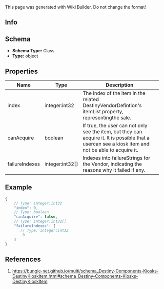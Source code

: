 <span class="wiki-builder">This page was generated with Wiki Builder. Do not change the format!</span>

## Info

## Schema
* **Schema Type:** Class
* **Type:** object

## Properties
Name | Type | Description
---- | ---- | -----------
index | integer:int32 | The index of the item in the related DestinyVendorDefintion's itemList property, representingthe sale.
canAcquire | boolean | If true, the user can not only see the item, but they can acquire it.  It is possible that a usercan see a kiosk item and not be able to acquire it.
failureIndexes | integer:int32[] | Indexes into failureStrings for the Vendor, indicating the reasons why it failed if any.

## Example
```javascript
{
    // Type: integer:int32
    "index": 0,
    // Type: boolean
    "canAcquire": false,
    // Type: integer:int32[]
    "failureIndexes": [
       // Type: integer:int32
        0
    ]
}

```

## References
1. https://bungie-net.github.io/multi/schema_Destiny-Components-Kiosks-DestinyKioskItem.html#schema_Destiny-Components-Kiosks-DestinyKioskItem
